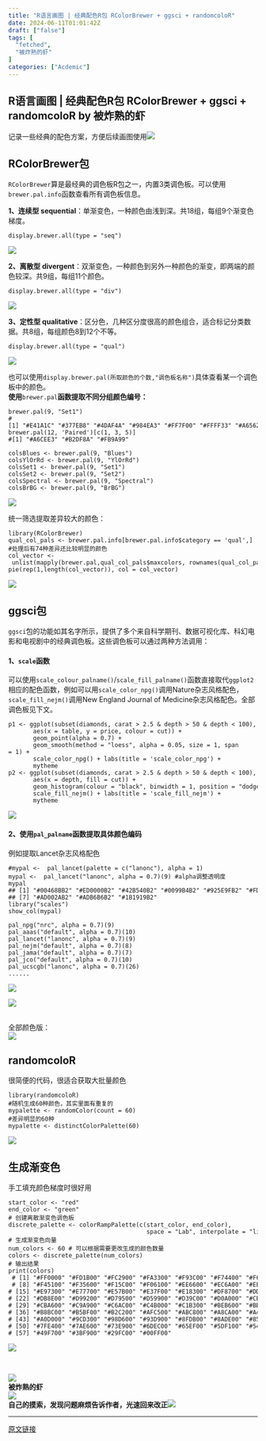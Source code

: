 ```yaml
---
title: "R语言画图 | 经典配色R包 RColorBrewer + ggsci + randomcoloR"
date: 2024-06-11T01:01:42Z
draft: ["false"]
tags: [
  "fetched",
  "被炸熟的虾"
]
categories: ["Acdemic"]
---
```

R语言画图 | 经典配色R包 RColorBrewer + ggsci + randomcoloR by 被炸熟的虾
------
<div><p><span>记录一些经典的配色方案，方便后续画图使用<img data-ratio="1" data-src="https://res.wx.qq.com/t/wx_fed/we-emoji/res/v1.3.10/assets/newemoji/LetMeSee.png" data-w="128" src="https://res.wx.qq.com/t/wx_fed/we-emoji/res/v1.3.10/assets/newemoji/LetMeSee.png"></span><span></span></p><h2><span>RColorBrewer包</span></h2><section><code>RColorBrewer</code>算是最经典的调色板<span>R</span>包之一，内置<span>3类<span>调色板</span></span>。可以使用<code>brewer.pal.info</code>函数查看所有调色板信息。</section><p><strong><span lang="EN-US">1、连续型 </span><span><span>sequential</span></span></strong><span lang="EN-US">：单渐变色，一种颜色由浅到深。共</span><span><span>18</span></span><span lang="EN-US">组，每组</span><span><span>9</span></span><span lang="EN-US">个渐变色梯度。</span></p><pre><code>display.brewer.all(type = <span>"seq"</span>)<br></code></pre><p><img data-imgfileid="100003764" data-ratio="0.5101851851851852" data-s="300,640" data-src="https://mmbiz.qpic.cn/sz_mmbiz_png/dRYYdqiaan3IWZflhHmyUW2wG7icYW3tc59icVG7jDvPtb2MEiazxA6g9msFwMEwvEllghD8JBTjicgqM0xBRUbBV2g/640?wx_fmt=png&amp;from=appmsg" data-type="png" data-w="1080" src="https://mmbiz.qpic.cn/sz_mmbiz_png/dRYYdqiaan3IWZflhHmyUW2wG7icYW3tc59icVG7jDvPtb2MEiazxA6g9msFwMEwvEllghD8JBTjicgqM0xBRUbBV2g/640?wx_fmt=png&amp;from=appmsg"></p><p><strong><span lang="EN-US">2、离散型 </span><span><span>divergent</span></span></strong><span lang="EN-US">：双渐变色，一种颜色到另外一种颜色的渐变，即两端的颜色较深。共</span><span><span>9</span></span><span lang="EN-US">组，每组</span><span><span>11</span></span><span lang="EN-US">个颜色。</span></p><pre><code>display.brewer.all(type = <span>"div"</span>)<br></code></pre><p><img data-imgfileid="100003765" data-ratio="0.5101851851851852" data-s="300,640" data-src="https://mmbiz.qpic.cn/sz_mmbiz_png/dRYYdqiaan3IWZflhHmyUW2wG7icYW3tc5mgaFSwnWSwB0xJyaKBbnpsEm0dU6SgHlUyD7BhDINLfd0ISNEUVx9Q/640?wx_fmt=png&amp;from=appmsg" data-type="png" data-w="1080" src="https://mmbiz.qpic.cn/sz_mmbiz_png/dRYYdqiaan3IWZflhHmyUW2wG7icYW3tc5mgaFSwnWSwB0xJyaKBbnpsEm0dU6SgHlUyD7BhDINLfd0ISNEUVx9Q/640?wx_fmt=png&amp;from=appmsg"></p><p><strong><span lang="EN-US">3、定性型 </span><span><span>qualitative</span></span></strong><span lang="EN-US">：区分色，几种区分度很高的颜色组合，适合标记分类数据。共</span><span><span>8</span></span><span lang="EN-US">组，每组颜色</span><span><span>8</span></span><span lang="EN-US">到</span><span><span>12</span></span><span lang="EN-US">个不等。</span></p><pre><code>display.brewer.all(type = <span>"qual"</span>)<br></code></pre><p><img data-imgfileid="100003766" data-ratio="0.5101851851851852" data-s="300,640" data-src="https://mmbiz.qpic.cn/sz_mmbiz_png/dRYYdqiaan3IWZflhHmyUW2wG7icYW3tc5b6buCuhWTuueiaG64Qr39WN2V7eID71dIjUwfiaqjve8WDQSIKvM3lHQ/640?wx_fmt=png&amp;from=appmsg" data-type="png" data-w="1080" src="https://mmbiz.qpic.cn/sz_mmbiz_png/dRYYdqiaan3IWZflhHmyUW2wG7icYW3tc5b6buCuhWTuueiaG64Qr39WN2V7eID71dIjUwfiaqjve8WDQSIKvM3lHQ/640?wx_fmt=png&amp;from=appmsg"></p><section><span lang="EN-US">也可以使用</span><code>display.brewer.pal(所取颜色的个数,"调色板名称")</code><span lang="EN-US">具体查看某一个调色板中的颜色。</span></section><section><strong><span lang="EN-US">使用</span></strong><code>brewer.pal</code><strong><span lang="EN-US">函数提取不同分组颜色编号：</span></strong></section><pre><code>brewer.pal(<span>9</span>, <span>"Set1"</span>)<br><span>#[1] "#E41A1C" "#377EB8" "#4DAF4A" "#984EA3" "#FF7F00" "#FFFF33" "#A65628" "#F781BF" "#999999"</span><br>brewer.pal(<span>12</span>, <span>'Paired'</span>)[c(<span>1</span>, <span>3</span>, <span>5</span>)]<br><span>#[1] "#A6CEE3" "#B2DF8A" "#FB9A99"</span><br></code></pre><pre><code>colsBlues &lt;- brewer.pal(<span>9</span>, <span>"Blues"</span>)<br>colsYlOrRd &lt;- brewer.pal(<span>9</span>, <span>"YlOrRd"</span>)<br>colsSet1 &lt;- brewer.pal(<span>9</span>, <span>"Set1"</span>)<br>colsSet2 &lt;- brewer.pal(<span>9</span>, <span>"Set2"</span>)<br>colsSpectral &lt;- brewer.pal(<span>9</span>, <span>"Spectral"</span>)<br>colsBrBG &lt;- brewer.pal(<span>9</span>, <span>"BrBG"</span>)<br></code></pre><p><img data-imgfileid="100003760" data-ratio="0.7" data-s="300,640" data-src="https://mmbiz.qpic.cn/sz_mmbiz_png/dRYYdqiaan3IWZflhHmyUW2wG7icYW3tc5mbgxtls2V7aP0YhwjJ9UtIAHxFD6f4A9xdnlEZx04g8Vl8MV8wpKBQ/640?wx_fmt=png&amp;from=appmsg" data-type="png" data-w="1080" src="https://mmbiz.qpic.cn/sz_mmbiz_png/dRYYdqiaan3IWZflhHmyUW2wG7icYW3tc5mbgxtls2V7aP0YhwjJ9UtIAHxFD6f4A9xdnlEZx04g8Vl8MV8wpKBQ/640?wx_fmt=png&amp;from=appmsg"></p><p><span lang="EN-US">统一筛选提取差异较大的颜色：</span></p><pre><code><span>library</span>(RColorBrewer) <br>qual_col_pals &lt;- brewer.pal.info[brewer.pal.info$category == <span>'qual'</span>,]<br><span>#处理后有74种差异还比较明显的颜色</span><br>col_vector &lt;- unlist(mapply(brewer.pal,qual_col_pals$maxcolors, rownames(qual_col_pals))) <br>pie(rep(<span>1</span>,length(col_vector)), col = col_vector)<br></code></pre><p><img data-imgfileid="100003761" data-ratio="0.9067669172932331" data-s="300,640" data-src="https://mmbiz.qpic.cn/sz_mmbiz_png/dRYYdqiaan3IWZflhHmyUW2wG7icYW3tc5daEIXR0OLotbNokvddiaxJroIg0fK5Dox7gTFnRqDR87G2XpPRibDKrA/640?wx_fmt=png&amp;from=appmsg" data-type="png" data-w="665" src="https://mmbiz.qpic.cn/sz_mmbiz_png/dRYYdqiaan3IWZflhHmyUW2wG7icYW3tc5daEIXR0OLotbNokvddiaxJroIg0fK5Dox7gTFnRqDR87G2XpPRibDKrA/640?wx_fmt=png&amp;from=appmsg"></p><h2><span>ggsci包</span></h2><section><code>ggsci</code><span lang="EN-US">包的功能如其名字所示，提供了多个来自科学期刊、数据可视化库、科幻电影和电视剧中的经典调色板。这些调色板可以通过两种方法调用：</span></section><h4><span><strong><span lang="EN-US">1、</span></strong></span><code><span>scale</span></code><span><strong><span lang="EN-US">函数</span></strong></span></h4><section><span lang="EN-US">可以使用</span><code>scale_colour_palname()</code><span lang="EN-US">/</span><code>scale_fill_palname()</code><span lang="EN-US">函数直接取代</span><code>ggplot2</code><span lang="EN-US">相应的配色函数，例如可以用</span><code>scale_color_npg()</code><span lang="EN-US">调用</span><span>Nature</span><span lang="EN-US">杂志风格配色，</span><code>scale_fill_nejm()</code><span lang="EN-US">调用</span><span>New England Journal of Medicine</span><span lang="EN-US">杂志风格配色。全部调色板见下文。</span></section><pre><code>p1 &lt;- ggplot(subset(diamonds, carat &gt; <span>2.5</span> &amp; depth &gt; <span>50</span> &amp; depth &lt; <span>100</span>),<br>       aes(x = table, y = price, colour = cut)) +<br>       geom_point(alpha = <span>0.7</span>) +<br>       geom_smooth(method = <span>"loess"</span>, alpha = <span>0.05</span>, size = <span>1</span>, span = <span>1</span>) +<br>       scale_color_npg() + labs(title = <span>'scale_color_npg'</span>) +<br>       mytheme<br>p2 &lt;- ggplot(subset(diamonds, carat &gt; <span>2.5</span> &amp; depth &gt; <span>50</span> &amp; depth &lt; <span>100</span>),<br>       aes(x = depth, fill = cut)) +<br>       geom_histogram(colour = <span>"black"</span>, binwidth = <span>1</span>, position = <span>"dodge"</span>) +<br>       scale_fill_nejm() + labs(title = <span>'scale_fill_nejm'</span>) +<br>       mytheme     <br></code></pre><p><img data-imgfileid="100003767" data-ratio="0.6" data-s="300,640" data-type="png" data-w="1080" data-src="https://mmbiz.qpic.cn/sz_mmbiz_png/dRYYdqiaan3IWZflhHmyUW2wG7icYW3tc5cLVVPsbKK2QZtgagXWplcKsjQdqQAZOzM8WOVtlpkB4V8CX2paicujA/640?wx_fmt=png&amp;from=appmsg" src="https://mmbiz.qpic.cn/sz_mmbiz_png/dRYYdqiaan3IWZflhHmyUW2wG7icYW3tc5cLVVPsbKK2QZtgagXWplcKsjQdqQAZOzM8WOVtlpkB4V8CX2paicujA/640?wx_fmt=png&amp;from=appmsg"></p><h4><span><strong><span lang="EN-US">2、使用</span></strong></span><code><span>pal_palname</span></code><span><strong><span lang="EN-US">函数提取具体颜色编码</span></strong></span></h4><p><span lang="EN-US">例如提取</span><span>Lancet</span><span lang="EN-US">杂志风格配色</span></p><pre><code><span>#mypal &lt;-  pal_lancet(palette = c("lanonc"), alpha = 1)</span><br>mypal &lt;-  pal_lancet(<span>"lanonc"</span>, alpha = <span>0.7</span>)(<span>9</span>) <span>#alpha调整透明度</span><br>mypal<br><span>## [1] "#00468BB2" "#ED0000B2" "#42B540B2" "#0099B4B2" "#925E9FB2" "#FDAF91B2"</span><br><span>## [7] "#AD002AB2" "#ADB6B6B2" "#1B1919B2"</span><br><span>library</span>(<span>"scales"</span>)<br>show_col(mypal)<br></code></pre><pre><code>pal_npg(<span>"nrc"</span>, alpha = <span>0.7</span>)(<span>9</span>)<br>pal_aaas(<span>"default"</span>, alpha = <span>0.7</span>)(<span>10</span>)<br>pal_lancet(<span>"lanonc"</span>, alpha = <span>0.7</span>)(<span>9</span>)<br>pal_nejm(<span>"default"</span>, alpha = <span>0.7</span>)(<span>8</span>)<br>pal_jama(<span>"default"</span>, alpha = <span>0.7</span>)(<span>7</span>)<br>pal_jco(<span>"default"</span>, alpha = <span>0.7</span>)(<span>10</span>)<br>pal_ucscgb(<span>"lanonc"</span>, alpha = <span>0.7</span>)(<span>26</span>)<br>......<br></code></pre><p><img data-imgfileid="100003768" data-ratio="1" data-s="300,640" data-src="https://mmbiz.qpic.cn/sz_mmbiz_png/dRYYdqiaan3IWZflhHmyUW2wG7icYW3tc5dNicpat3ApFz93rNJ7lpaIHGCys5MbdZySrnAXuqUnqCSV8Aw5jsJCg/640?wx_fmt=png&amp;from=appmsg" data-type="png" data-w="1080" src="https://mmbiz.qpic.cn/sz_mmbiz_png/dRYYdqiaan3IWZflhHmyUW2wG7icYW3tc5dNicpat3ApFz93rNJ7lpaIHGCys5MbdZySrnAXuqUnqCSV8Aw5jsJCg/640?wx_fmt=png&amp;from=appmsg"></p><p><img data-imgfileid="100003769" data-ratio="0.37777777777777777" data-s="300,640" data-src="https://mmbiz.qpic.cn/sz_mmbiz_png/dRYYdqiaan3IWZflhHmyUW2wG7icYW3tc53d34wnwTmkw7kW0KfBJA4xlSRYgZTaFg0NsHokAvtp2Qa4bQss5sEg/640?wx_fmt=png&amp;from=appmsg" data-type="png" data-w="1080" src="https://mmbiz.qpic.cn/sz_mmbiz_png/dRYYdqiaan3IWZflhHmyUW2wG7icYW3tc53d34wnwTmkw7kW0KfBJA4xlSRYgZTaFg0NsHokAvtp2Qa4bQss5sEg/640?wx_fmt=png&amp;from=appmsg"></p><section><span lang="EN-US"><br></span></section><section><span lang="EN-US">全部颜色版：</span></section><section><span lang="EN-US"><img data-imgfileid="100003774" data-ratio="0.9887005649717514" data-src="https://mmbiz.qpic.cn/sz_mmbiz_png/dRYYdqiaan3IWZflhHmyUW2wG7icYW3tc59CqQsjZuf06Q2YvOYLyFCNtlFic9ia0b4ZuCLnlAAxsvR2e3Iu1jWgsQ/640?wx_fmt=png&amp;from=appmsg" data-type="png" data-w="1062" src="https://mmbiz.qpic.cn/sz_mmbiz_png/dRYYdqiaan3IWZflhHmyUW2wG7icYW3tc59CqQsjZuf06Q2YvOYLyFCNtlFic9ia0b4ZuCLnlAAxsvR2e3Iu1jWgsQ/640?wx_fmt=png&amp;from=appmsg"></span></section><h2><span>randomcoloR</span></h2><p><span lang="EN-US">很简便的代码，很适合获取大批量颜色</span></p><pre><code><span>library</span>(randomcoloR)<br><span>#随机生成60种颜色，其实里面有重复的</span><br>mypalette &lt;- randomColor(count = <span>60</span>) <br><span>#差异明显的60种</span><br>mypalette &lt;- distinctColorPalette(<span>60</span>) <br></code></pre><p><img data-imgfileid="100003772" data-ratio="0.15648148148148147" data-s="300,640" data-src="https://mmbiz.qpic.cn/sz_mmbiz_png/dRYYdqiaan3IWZflhHmyUW2wG7icYW3tc5KQJksw84zlVeydZ8Iye3Fz20toUVlajOIfzySmBlD7A57cicwv9wTQA/640?wx_fmt=png&amp;from=appmsg" data-type="png" data-w="1080" src="https://mmbiz.qpic.cn/sz_mmbiz_png/dRYYdqiaan3IWZflhHmyUW2wG7icYW3tc5KQJksw84zlVeydZ8Iye3Fz20toUVlajOIfzySmBlD7A57cicwv9wTQA/640?wx_fmt=png&amp;from=appmsg"></p><h2><span>生成渐变色</span></h2><p><span lang="EN-US">手工填充颜色梯度时很好用</span><br></p><pre><code>start_color &lt;- <span>"red"</span><br>end_color &lt;- <span>"green"</span><br><span># 创建离散渐变色调色板</span><br>discrete_palette &lt;- colorRampPalette(c(start_color, end_color), <br>                                       space = <span>"Lab"</span>, interpolate = <span>"linear"</span>)<br><span># 生成渐变色向量</span><br>num_colors &lt;- <span>60</span> <span># 可以根据需要更改生成的颜色数量</span><br>colors &lt;- discrete_palette(num_colors)<br><span># 输出结果</span><br>print(colors)<br> <span># [1] "#FF0000" "#FD1B00" "#FC2900" "#FA3300" "#F93C00" "#F74400" "#F64A00"</span><br> <span># [8] "#F45100" "#F35600" "#F15C00" "#F06100" "#EE6600" "#EC6A00" "#EB6F00"</span><br><span># [15] "#E97300" "#E77700" "#E57B00" "#E37F00" "#E18300" "#DF8700" "#DD8B00"</span><br><span># [22] "#DB8E00" "#D99200" "#D79500" "#D59900" "#D39C00" "#D0A000" "#CEA300"</span><br><span># [29] "#CBA600" "#C9A900" "#C6AC00" "#C4B000" "#C1B300" "#BEB600" "#BBB900"</span><br><span># [36] "#B8BC00" "#B5BF00" "#B2C200" "#AFC500" "#ABC800" "#A8CA00" "#A4CD00"</span><br><span># [43] "#A0D000" "#9CD300" "#98D600" "#93D900" "#8FDB00" "#8ADE00" "#85E100"</span><br><span># [50] "#7FE400" "#7AE600" "#73E900" "#6DEC00" "#65EF00" "#5DF100" "#54F400"</span><br><span># [57] "#49F700" "#3BF900" "#29FC00" "#00FF00"</span><br></code></pre><p><img data-imgfileid="100003773" data-ratio="0.15648148148148147" data-s="300,640" data-src="https://mmbiz.qpic.cn/sz_mmbiz_png/dRYYdqiaan3IWZflhHmyUW2wG7icYW3tc5TaaBPLDiciaLP9ibHp6JcyksEaVMqTEcvtyNicFx737k8lXRnIGzSj1sXA/640?wx_fmt=png&amp;from=appmsg" data-type="png" data-w="1080" src="https://mmbiz.qpic.cn/sz_mmbiz_png/dRYYdqiaan3IWZflhHmyUW2wG7icYW3tc5TaaBPLDiciaLP9ibHp6JcyksEaVMqTEcvtyNicFx737k8lXRnIGzSj1sXA/640?wx_fmt=png&amp;from=appmsg"></p><p><br></p><section><span></span></section><section><img data-imgfileid="100003752" data-ratio="0.05278592375366569" data-type="png" data-w="341" data-src="https://mmbiz.qpic.cn/sz_mmbiz_png/1LTeQhNfr8sUH75oYsoDaqjPCTiaukEmS8tWricW7LnLKKfIE9jKBexibqamsrlibaaXmuc2nicaYibfDFBNCmqX5mBw/640?wx_fmt=other&amp;wxfrom=5&amp;wx_lazy=1&amp;wx_co=1&amp;tp=webp" src="https://mmbiz.qpic.cn/sz_mmbiz_png/1LTeQhNfr8sUH75oYsoDaqjPCTiaukEmS8tWricW7LnLKKfIE9jKBexibqamsrlibaaXmuc2nicaYibfDFBNCmqX5mBw/640?wx_fmt=other&amp;wxfrom=5&amp;wx_lazy=1&amp;wx_co=1&amp;tp=webp"></section><section data-tools="135编辑器" data-id="116886" draggable="true"><section><section><section><section><strong data-brushtype="text">被炸熟的虾</strong></section></section></section><section><section><section data-width="35%"><section><img data-cropselx1="0" data-cropselx2="115" data-cropsely1="0" data-cropsely2="115" data-imgfileid="100003750" data-ratio="1" data-type="jpeg" data-w="258" data-width="100%" data-src="https://mmbiz.qpic.cn/sz_mmbiz_jpg/dRYYdqiaan3JjDfj2H8p6gg3CB25AGthbwzrotao4ev5tIe0utthbZRK8yOoDOuTzOSoTSnPWn61IdDCnXsnaiag/640?wx_fmt=other&amp;wxfrom=5&amp;wx_lazy=1&amp;wx_co=1&amp;tp=webp" src="https://mmbiz.qpic.cn/sz_mmbiz_jpg/dRYYdqiaan3JjDfj2H8p6gg3CB25AGthbwzrotao4ev5tIe0utthbZRK8yOoDOuTzOSoTSnPWn61IdDCnXsnaiag/640?wx_fmt=other&amp;wxfrom=5&amp;wx_lazy=1&amp;wx_co=1&amp;tp=webp"></section></section><section data-width="63%"><section><section><strong>自己的摸索，发现问题麻烦告诉作者，光速回来改正</strong><strong><img data-imgfileid="100003751" data-ratio="1" data-type="png" data-w="64" data-src="https://mmbiz.qpic.cn/sz_mmbiz_png/dRYYdqiaan3KLQGNxibvI4SdtUfxjINkz2DO8cGEPTgbcMJ357RvXJ7IvWU2p7anljpePpakI9oKu3icJxobBDp5w/640?wx_fmt=other&amp;wxfrom=5&amp;wx_lazy=1&amp;wx_co=1&amp;tp=webp" src="https://mmbiz.qpic.cn/sz_mmbiz_png/dRYYdqiaan3KLQGNxibvI4SdtUfxjINkz2DO8cGEPTgbcMJ357RvXJ7IvWU2p7anljpePpakI9oKu3icJxobBDp5w/640?wx_fmt=other&amp;wxfrom=5&amp;wx_lazy=1&amp;wx_co=1&amp;tp=webp"></strong></section></section></section></section></section></section></section><p><mp-style-type data-value="10000"></mp-style-type></p></div>  
<hr>
<a href="https://mp.weixin.qq.com/s/idaOXbFFYw-BwJVy9pDRdw",target="_blank" rel="noopener noreferrer">原文链接</a>
